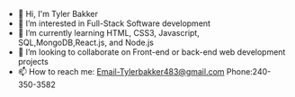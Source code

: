 - 👋 Hi, I'm Tyler Bakker
- 👀 I’m interested in Full-Stack Software development
- 🌱 I’m currently learning HTML, CSS3, Javascript, SQL,MongoDB,React.js, and Node.js
- 💞️ I’m looking to collaborate on Front-end or back-end web development projects
- 📫 How to reach me: Email-Tylerbakker483@gmail.com Phone:240-350-3582

<!---
Tyler2125/Tyler2125 is a ✨ special ✨ repository because its `README.md` (this file) appears on your GitHub profile.
You can click the Preview link to take a look at your changes.
--->
